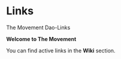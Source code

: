 # Links
The Movement Dao-Links

**Welcome to The Movement**

You can find active links in the **Wiki** section. 

